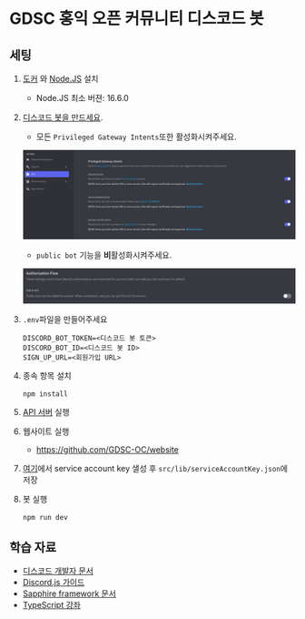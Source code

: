 # GDSC 홍익 오픈 커뮤니티 디스코드 봇

## 세팅

1. [도커](https://docker.com) 와 [Node.JS](https://nodejs.org) 설치

   - Node.JS 최소 버젼: 16.6.0

2. [디스코드 봇을 만드세요](https://discordjs.guide/preparations/setting-up-a-bot-application.html).

   - 모든 `Privileged Gateway Intents`또한 활성화시켜주세요.

   ![gateway intents](.github/privileged-gateway-intents.png)

   - `public bot` 기능을 **비**활성화시켜주세요.

   ![gateway intents](.github/public-bot.png)

3. `.env`파일을 만들어주세요

   ```dosini
   DISCORD_BOT_TOKEN=<디스코드 봇 토큰>
   DISCORD_BOT_ID=<디스코드 봇 ID>
   SIGN_UP_URL=<회원가입 URL>
   ```

4. 종속 항목 설치

   ```
   npm install
   ```

5. [API 서버](https://github.com/GDSC-OC/rating) 실행

6. 웹사이트 실행

   - https://github.com/GDSC-OC/website

7. [여기](https://console.firebase.google.com/u/0/project/gdsc-oc-beta/settings/serviceaccounts/adminsdk)에서 service account key 샐성 후 `src/lib/serviceAccountKey.json`에 저장

8. 봇 실행

   ```
   npm run dev
   ```

## 학습 자료

- [디스코드 개발자 문서](https://discord.com/developers/docs)
- [Discord.js 가이드](https://discordjs.guide)
- [Sapphire framework 문서](https://sapphirejs.dev/docs/General/Welcome)
- [TypeScript 강좌](https://www.typescripttutorial.net)
